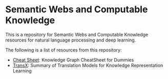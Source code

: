 # Semantic Webs and Computable Knowledge
This is a repository for Semantic Webs and Computable Knowledge resources for natural language processing and deep learning.

The following is a list of resources from this repository:
- [Cheat Sheet](https://github.com/birdx0810/KG/blob/master/KG_CheatSheet.md): Knowledge Graph CheatSheet for Dummies
- [TransX](https://github.com/birdx0810/KG/blob/master/TransX/): Summary of Translation Models for Knowledge Representation Learning 

